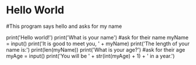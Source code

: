 # Hello World

#This program says hello and asks for my name

print('Hello world!')
print('What is your name')    #ask for their name
myName = input()
print('It is good to meet you, ' + myName)
print('The length of your name is:')
print(len(myName))
print('What is your age?')    #ask for their age
myAge = input()
print('You will be ' + str(int(myAge) + 1) + ' in a year.')
